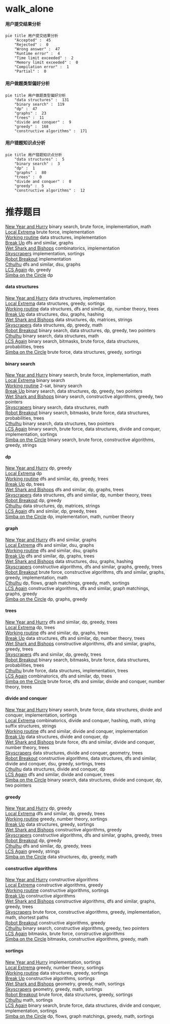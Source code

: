# walk_alone
<!-- tabs:start -->
#### **用户提交结果分析**

```mermaid
pie title 用户提交结果分析
    "Accepted" :  45
    "Rejected" :  0
    "Wrong answer" :  47
    "Runtime error" :  4
    "Time limit exceeded" :  2
    "Memory limit exceeded" :  0
    "Compilation error" :  1
    "Partial" :  0
```
#### **用户做题类型偏好分析**

```mermaid
pie title 用户做题类型偏好分析
    "data structures" :  131
    "binary search" :  119
    "dp" :  47
    "graphs" :  23
    "trees" :  11
    "divide and conquer" :  9
    "greedy" :  168
    "constructive algorithms" :  171
```
#### **用户错题知识点分析**

```mermaid
pie title 用户错题知识点分析
    "data structures" :  5
    "binary search" :  3
    "dp" :  1
    "graphs" :  80
    "trees" :  0
    "divide and conquer" :  0
    "greedy" :  5
    "constructive algorithms" :  12
```
<!-- tabs:end -->
# 推荐题目
[New Year and Hurry](http://codeforces.com/problemset/problem/750/A)		binary search,
                        brute force,
                        implementation,
                        math		  
[Local Extrema](http://codeforces.com/problemset/problem/888/A)		brute force,
                        implementation		  
[Working routine](http://codeforces.com/problemset/problem/706/E)		data structures,
                        implementation		  
[Break Up](https://codeforces.com/contest/701/problem/F)		dfs and similar,
                        graphs		  
[Wet Shark and Bishops](http://codeforces.com/problemset/problem/621/B)		combinatorics,
                        implementation		  
[Skyscrapers](https://codeforces.com/contest/1138/problem/C)		implementation,
                        sortings		  
[Robot Breakout](http://codeforces.com/problemset/problem/1196/C)		implementation		  
[Cthulhu](http://codeforces.com/problemset/problem/103/B)		dfs and similar,
                        dsu,
                        graphs		  
[LCS Again](http://codeforces.com/problemset/problem/578/D)		dp,
                        greedy		  
[Simba on the Circle](http://codeforces.com/problemset/problem/612/F)		dp		  
<!-- tabs:start -->
#### **data structures**
[New Year and Hurry](http://codeforces.com/problemset/problem/706/E)		data structures,
                        implementation		  
[Local Extrema](http://codeforces.com/problemset/problem/845/C)		data structures,
                        greedy,
                        sortings		  
[Working routine](http://codeforces.com/problemset/problem/1101/D)		data structures,
                        dfs and similar,
                        dp,
                        number theory,
                        trees		  
[Break Up](http://codeforces.com/problemset/problem/1166/F)		data structures,
                        dsu,
                        graphs,
                        hashing		  
[Wet Shark and Bishops](http://codeforces.com/problemset/problem/696/D)		data structures,
                        dp,
                        matrices,
                        strings		  
[Skyscrapers](http://codeforces.com/problemset/problem/626/G)		data structures,
                        dp,
                        greedy,
                        math		  
[Robot Breakout](http://codeforces.com/problemset/problem/1492/C)		binary search,
                        data structures,
                        dp,
                        greedy,
                        two pointers		  
[Cthulhu](http://codeforces.com/problemset/problem/1490/G)		binary search,
                        data structures,
                        math		  
[LCS Again](http://codeforces.com/problemset/problem/1479/D)		binary search,
                        bitmasks,
                        brute force,
                        data structures,
                        probabilities,
                        trees		  
[Simba on the Circle](http://codeforces.com/problemset/problem/1497/A)		brute force,
                        data structures,
                        greedy,
                        sortings		  
#### **binary search**
[New Year and Hurry](http://codeforces.com/problemset/problem/750/A)		binary search,
                        brute force,
                        implementation,
                        math		  
[Local Extrema](https://codeforces.com/contest/497/problem/B)		binary search		  
[Working routine](http://codeforces.com/problemset/problem/587/D)		2-sat,
                        binary search		  
[Break Up](http://codeforces.com/problemset/problem/1492/C)		binary search,
                        data structures,
                        dp,
                        greedy,
                        two pointers		  
[Wet Shark and Bishops](http://codeforces.com/problemset/problem/1463/D)		binary search,
                        constructive algorithms,
                        greedy,
                        two pointers		  
[Skyscrapers](http://codeforces.com/problemset/problem/1490/G)		binary search,
                        data structures,
                        math		  
[Robot Breakout](http://codeforces.com/problemset/problem/1479/D)		binary search,
                        bitmasks,
                        brute force,
                        data structures,
                        probabilities,
                        trees		  
[Cthulhu](http://codeforces.com/problemset/problem/1436/E)		binary search,
                        data structures,
                        two pointers		  
[LCS Again](http://codeforces.com/problemset/problem/1461/D)		binary search,
                        brute force,
                        data structures,
                        divide and conquer,
                        implementation,
                        sortings		  
[Simba on the Circle](http://codeforces.com/problemset/problem/1493/C)		binary search,
                        brute force,
                        constructive algorithms,
                        greedy,
                        strings		  
#### **dp**
[New Year and Hurry](http://codeforces.com/problemset/problem/578/D)		dp,
                        greedy		  
[Local Extrema](http://codeforces.com/problemset/problem/612/F)		dp		  
[Working routine](http://codeforces.com/problemset/problem/238/C)		dfs and similar,
                        dp,
                        greedy,
                        trees		  
[Break Up](http://codeforces.com/problemset/problem/855/C)		dp,
                        trees		  
[Wet Shark and Bishops](http://codeforces.com/problemset/problem/743/D)		dfs and similar,
                        dp,
                        graphs,
                        trees		  
[Skyscrapers](http://codeforces.com/problemset/problem/1101/D)		data structures,
                        dfs and similar,
                        dp,
                        number theory,
                        trees		  
[Robot Breakout](http://codeforces.com/problemset/problem/1076/F)		dp,
                        greedy		  
[Cthulhu](http://codeforces.com/problemset/problem/696/D)		data structures,
                        dp,
                        matrices,
                        strings		  
[LCS Again](http://codeforces.com/problemset/problem/1073/F)		dfs and similar,
                        dp,
                        greedy,
                        trees		  
[Simba on the Circle](http://codeforces.com/problemset/problem/1107/D)		dp,
                        implementation,
                        math,
                        number theory		  
#### **graph**
[New Year and Hurry](https://codeforces.com/contest/701/problem/F)		dfs and similar,
                        graphs		  
[Local Extrema](http://codeforces.com/problemset/problem/103/B)		dfs and similar,
                        dsu,
                        graphs		  
[Working routine](https://codeforces.com/contest/1465/problem/C)		dfs and similar,
                        dsu,
                        graphs		  
[Break Up](http://codeforces.com/problemset/problem/743/D)		dfs and similar,
                        dp,
                        graphs,
                        trees		  
[Wet Shark and Bishops](http://codeforces.com/problemset/problem/1166/F)		data structures,
                        dsu,
                        graphs,
                        hashing		  
[Skyscrapers](http://codeforces.com/problemset/problem/1391/E)		constructive algorithms,
                        dfs and similar,
                        graphs,
                        greedy,
                        trees		  
[Robot Breakout](http://codeforces.com/problemset/problem/1487/C)		brute force,
                        constructive algorithms,
                        dfs and similar,
                        graphs,
                        greedy,
                        implementation,
                        math		  
[Cthulhu](http://codeforces.com/problemset/problem/1437/C)		dp,
                        flows,
                        graph matchings,
                        greedy,
                        math,
                        sortings		  
[LCS Again](http://codeforces.com/problemset/problem/1470/D)		constructive algorithms,
                        dfs and similar,
                        graph matchings,
                        graphs,
                        greedy		  
[Simba on the Circle](http://codeforces.com/problemset/problem/1476/C)		dp,
                        graphs,
                        greedy		  
#### **trees**
[New Year and Hurry](http://codeforces.com/problemset/problem/238/C)		dfs and similar,
                        dp,
                        greedy,
                        trees		  
[Local Extrema](http://codeforces.com/problemset/problem/855/C)		dp,
                        trees		  
[Working routine](http://codeforces.com/problemset/problem/743/D)		dfs and similar,
                        dp,
                        graphs,
                        trees		  
[Break Up](http://codeforces.com/problemset/problem/1101/D)		data structures,
                        dfs and similar,
                        dp,
                        number theory,
                        trees		  
[Wet Shark and Bishops](http://codeforces.com/problemset/problem/1391/E)		constructive algorithms,
                        dfs and similar,
                        graphs,
                        greedy,
                        trees		  
[Skyscrapers](http://codeforces.com/problemset/problem/1073/F)		dfs and similar,
                        dp,
                        greedy,
                        trees		  
[Robot Breakout](http://codeforces.com/problemset/problem/1479/D)		binary search,
                        bitmasks,
                        brute force,
                        data structures,
                        probabilities,
                        trees		  
[Cthulhu](http://codeforces.com/problemset/problem/1511/C)		brute force,
                        data structures,
                        implementation,
                        trees		  
[LCS Again](http://codeforces.com/problemset/problem/1499/F)		combinatorics,
                        dfs and similar,
                        dp,
                        trees		  
[Simba on the Circle](http://codeforces.com/problemset/problem/1491/E)		brute force,
                        dfs and similar,
                        divide and conquer,
                        number theory,
                        trees		  
#### **divide and conquer**
[New Year and Hurry](http://codeforces.com/problemset/problem/1461/D)		binary search,
                        brute force,
                        data structures,
                        divide and conquer,
                        implementation,
                        sortings		  
[Local Extrema](http://codeforces.com/problemset/problem/1466/G)		combinatorics,
                        divide and conquer,
                        hashing,
                        math,
                        string suffix structures,
                        strings		  
[Working routine](http://codeforces.com/problemset/problem/1490/D)		dfs and similar,
                        divide and conquer,
                        implementation		  
[Break Up](https://codeforces.com/contest/1483/problem/C)		data structures,
                        divide and conquer,
                        dp		  
[Wet Shark and Bishops](http://codeforces.com/problemset/problem/1491/E)		brute force,
                        dfs and similar,
                        divide and conquer,
                        number theory,
                        trees		  
[Skyscrapers](http://codeforces.com/problemset/problem/1303/G)		data structures,
                        divide and conquer,
                        geometry,
                        trees		  
[Robot Breakout](http://codeforces.com/problemset/problem/1494/D)		constructive algorithms,
                        data structures,
                        dfs and similar,
                        divide and conquer,
                        dsu,
                        greedy,
                        sortings,
                        trees		  
[Cthulhu](http://codeforces.com/problemset/problem/1482/E)		data structures,
                        divide and conquer,
                        dp		  
[LCS Again](http://codeforces.com/problemset/problem/566/C)		dfs and similar,
                        divide and conquer,
                        trees		  
[Simba on the Circle](http://codeforces.com/problemset/problem/1428/F)		binary search,
                        data structures,
                        divide and conquer,
                        dp,
                        two pointers		  
#### **greedy**
[New Year and Hurry](http://codeforces.com/problemset/problem/578/D)		dp,
                        greedy		  
[Local Extrema](http://codeforces.com/problemset/problem/238/C)		dfs and similar,
                        dp,
                        greedy,
                        trees		  
[Working routine](http://codeforces.com/problemset/problem/735/B)		greedy,
                        number theory,
                        sortings		  
[Break Up](http://codeforces.com/problemset/problem/845/C)		data structures,
                        greedy,
                        sortings		  
[Wet Shark and Bishops](http://codeforces.com/problemset/problem/1091/F)		constructive algorithms,
                        greedy		  
[Skyscrapers](http://codeforces.com/problemset/problem/1391/E)		constructive algorithms,
                        dfs and similar,
                        graphs,
                        greedy,
                        trees		  
[Robot Breakout](http://codeforces.com/problemset/problem/1076/F)		dp,
                        greedy		  
[Cthulhu](http://codeforces.com/problemset/problem/1073/F)		dfs and similar,
                        dp,
                        greedy,
                        trees		  
[LCS Again](http://codeforces.com/problemset/problem/1481/A)		greedy,
                        strings		  
[Simba on the Circle](http://codeforces.com/problemset/problem/626/G)		data structures,
                        dp,
                        greedy,
                        math		  
#### **constructive algorithms**
[New Year and Hurry](http://codeforces.com/problemset/problem/10/E)		constructive algorithms		  
[Local Extrema](http://codeforces.com/problemset/problem/1091/F)		constructive algorithms,
                        greedy		  
[Working routine](http://codeforces.com/problemset/problem/430/A)		constructive algorithms,
                        sortings		  
[Break Up](http://codeforces.com/problemset/problem/1509/A)		constructive algorithms		  
[Wet Shark and Bishops](http://codeforces.com/problemset/problem/1391/E)		constructive algorithms,
                        dfs and similar,
                        graphs,
                        greedy,
                        trees		  
[Skyscrapers](http://codeforces.com/problemset/problem/1421/D)		brute force,
                        constructive algorithms,
                        greedy,
                        implementation,
                        math,
                        shortest paths		  
[Robot Breakout](http://codeforces.com/problemset/problem/1493/A)		constructive algorithms,
                        greedy		  
[Cthulhu](http://codeforces.com/problemset/problem/1463/D)		binary search,
                        constructive algorithms,
                        greedy,
                        two pointers		  
[LCS Again](https://codeforces.com/contest/1456/problem/B)		bitmasks,
                        brute force,
                        constructive algorithms		  
[Simba on the Circle](http://codeforces.com/problemset/problem/1492/D)		bitmasks,
                        constructive algorithms,
                        greedy,
                        math		  
#### **sortings**
[New Year and Hurry](https://codeforces.com/contest/1138/problem/C)		implementation,
                        sortings		  
[Local Extrema](http://codeforces.com/problemset/problem/735/B)		greedy,
                        number theory,
                        sortings		  
[Working routine](http://codeforces.com/problemset/problem/845/C)		data structures,
                        greedy,
                        sortings		  
[Break Up](http://codeforces.com/problemset/problem/430/A)		constructive algorithms,
                        sortings		  
[Wet Shark and Bishops](https://codeforces.com/contest/1496/problem/C)		geometry,
                        greedy,
                        math,
                        sortings		  
[Skyscrapers](http://codeforces.com/problemset/problem/1495/A)		geometry,
                        greedy,
                        math,
                        sortings		  
[Robot Breakout](http://codeforces.com/problemset/problem/1497/A)		brute force,
                        data structures,
                        greedy,
                        sortings		  
[Cthulhu](http://codeforces.com/problemset/problem/1427/A)		math,
                        sortings		  
[LCS Again](http://codeforces.com/problemset/problem/1461/D)		binary search,
                        brute force,
                        data structures,
                        divide and conquer,
                        implementation,
                        sortings		  
[Simba on the Circle](http://codeforces.com/problemset/problem/1437/C)		dp,
                        flows,
                        graph matchings,
                        greedy,
                        math,
                        sortings		  
<!-- tabs:end -->
